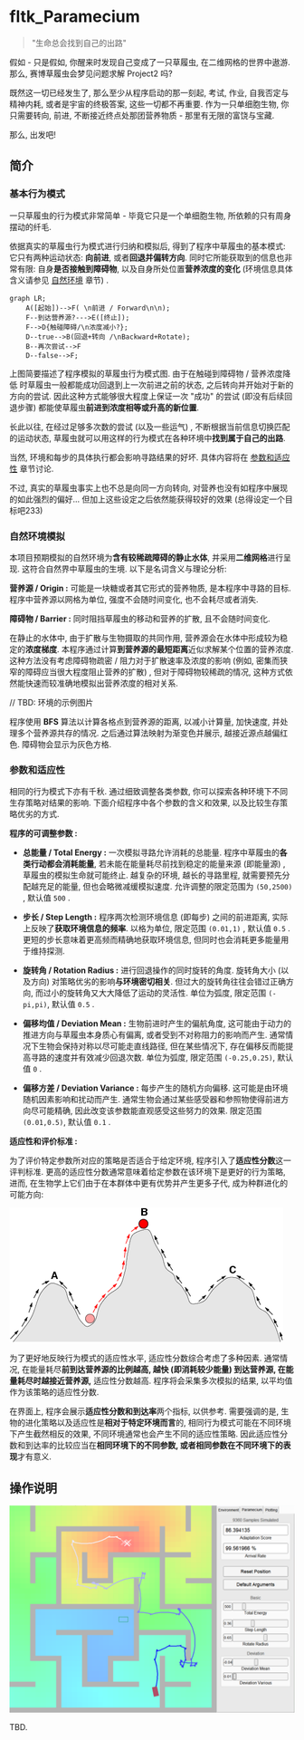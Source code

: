 # fltk_Paramecium

> "生命总会找到自己的出路"

假如 - 只是假如, 你醒来时发现自己变成了一只草履虫, 在二维网格的世界中遨游. 那么, 赛博草履虫会梦见问题求解 Project2 吗?

既然这一切已经发生了, 那么至少从程序启动的那一刻起, 考试, 作业, 自我否定与精神内耗, 或者是宇宙的终极答案, 这些一切都不再重要. 作为一只单细胞生物, 你只需要转向, 前进, 不断接近终点处那团营养物质 - 那里有无限的富饶与宝藏.

那么, 出发吧!

## 简介

### 基本行为模式

一只草履虫的行为模式非常简单 - 毕竟它只是一个单细胞生物, 所依赖的只有周身摆动的纤毛.

依据真实的草履虫行为模式进行归纳和模拟后, 得到了程序中草履虫的基本模式: 它只有两种运动状态: **向前进**, 或者**回退并偏转方向**. 同时它所能获取到的信息也非常有限: 自身**是否接触到障碍物**, 以及自身所处位置**营养浓度的变化** (环境信息具体含义请参见 [自然环境](#自然环境模拟) 章节) .

```mermaid
graph LR;
    A([起始])-->F( \n前进 / Forward\n\n);
    F--到达营养源?--->E([终止]);
    F-->D{触碰障碍/\n浓度减小?};
    D--true-->B(回退+转向 /\nBackward+Rotate);
    B--再次尝试-->F
    D--false-->F;
```

上图简要描述了程序模拟的草履虫行为模式图. 由于在触碰到障碍物 / 营养浓度降低 时草履虫一般都能成功回退到上一次前进之前的状态, 之后转向并开始对于新的方向的尝试. 因此这种方式能够很大程度上保证一次 "成功" 的尝试 (即没有后续回退步骤) 都能使草履虫**前进到浓度相等或升高的新位置**.

长此以往, 在经过足够多次数的尝试 (以及一些运气) , 不断根据当前信息切换匹配的运动状态, 草履虫就可以用这样的行为模式在各种环境中**找到属于自己的出路**.

当然, 环境和每步的具体执行都会影响寻路结果的好坏. 具体内容将在 [参数和适应性](#参数和适应性) 章节讨论.

不过, 真实的草履虫事实上也不总是向同一方向转向, 对营养也没有如程序中展现的如此强烈的偏好... 但加上这些设定之后依然能获得较好的效果 (总得设定一个目标吧233)

### 自然环境模拟

本项目预期模拟的自然环境为**含有较稀疏障碍的静止水体**, 并采用**二维网格**进行呈现. 这符合自然界中草履虫的生境. 以下是名词含义与理论分析:

**营养源 / Origin :** 可能是一块糖或者其它形式的营养物质, 是本程序中寻路的目标. 程序中营养源以网格为单位, 强度不会随时间变化, 也不会耗尽或者消失.

**障碍物 / Barrier :** 同时阻挡草履虫的移动和营养的扩散, 且不会随时间变化.

在静止的水体中, 由于扩散与生物摄取的共同作用, 营养源会在水体中形成较为稳定的**浓度梯度**. 本程序通过计算**到营养源的最短距离**近似求解某个位置的营养浓度. 这种方法没有考虑障碍物疏密 / 阻力对于扩散速率及浓度的影响 (例如, 密集而狭窄的障碍应当很大程度阻止营养的扩散) , 但对于障碍物较稀疏的情况, 这种方式依然能快速而较准确地模拟出营养浓度的相对关系.

// TBD: 环境的示例图片

程序使用 **BFS** 算法以计算各格点到营养源的距离, 以减小计算量, 加快速度, 并处理多个营养源共存的情况. 之后通过算法映射为渐变色并展示, 越接近源点越偏红色. 障碍物会显示为灰色方格.

### 参数和适应性

相同的行为模式下亦有千秋. 通过细致调整各类参数, 你可以探索各种环境下不同生存策略对结果的影响. 下面介绍程序中各个参数的含义和效果, 以及比较生存策略优劣的方式.

**程序的可调整参数 :**

- **总能量 / Total Energy :** 一次模拟寻路允许消耗的总能量. 程序中草履虫的**各类行动都会消耗能量**, 若未能在能量耗尽前找到稳定的能量来源 (即能量源) , 草履虫的模拟生命就可能终止. 越复杂的环境, 越长的寻路里程, 就需要预先分配越充足的能量, 但也会略微减缓模拟速度. 允许调整的限定范围为 `(50,2500)` , 默认值 `500` .

- **步长 / Step Length :** 程序两次检测环境信息 (即每步) 之间的前进距离, 实际上反映了**获取环境信息的频率**. 以格为单位, 限定范围 `(0.01,1)` , 默认值 `0.5` . 更短的步长意味着更高频而精确地获取环境信息, 但同时也会消耗更多能量用于维持探测.

- **旋转角 / Rotation Radius :** 进行回退操作的同时旋转的角度. 旋转角大小 (以及方向) 对策略优劣的影响**与环境密切相关**. 但过大的旋转角往往会错过正确方向, 而过小的旋转角又大大降低了运动的灵活性. 单位为弧度, 限定范围 `(-pi,pi)`, 默认值 `0.5` .

- **偏移均值 / Deviation Mean :** 生物前进时产生的偏航角度, 这可能由于动力的推进方向与草履虫本身质心有偏离, 或者受到不对称阻力的影响而产生. 通常情况下生物会保持对称以尽可能走直线路径, 但在某些情况下, 存在偏移反而能提高寻路的速度并有效减少回退次数. 单位为弧度, 限定范围 `(-0.25,0.25)`, 默认值 `0` .

- **偏移方差 / Deviation Variance :** 每步产生的随机方向偏移. 这可能是由环境随机因素影响和扰动而产生. 通常生物会通过某些感受器和参照物使得前进方向尽可能精确, 因此改变该参数能直观感受这些努力的效果. 限定范围 `(0.01,0.5)`, 默认值 `0.1` .

**适应性和评价标准 :**

为了评价特定参数所对应的策略是否适合于给定环境, 程序引入了**适应性分数**这一评判标准. 更高的适应性分数通常意味着给定参数在该环境下是更好的行为策略, 进而, 在生物学上它们由于在本群体中更有优势并产生更多子代, 成为种群进化的可能方向:

![适应性和进化方向](<res/img/fitness landscape.png>)

为了更好地反映行为模式的适应性水平, 适应性分数综合考虑了多种因素. 通常情况, 在能量耗尽**前到达营养源的比例越高, 越快 (即消耗较少能量) 到达营养源, 在能量耗尽时越接近营养源,** 适应性分数越高. 程序将会采集多次模拟的结果, 以平均值作为该策略的适应性分数.

在界面上, 程序会展示**适应性分数和到达率**两个指标, 以供参考. 需要强调的是, 生物的进化策略以及适应性是**相对于特定环境而言**的, 相同行为模式可能在不同环境下产生截然相反的效果, 不同环境通常也会产生不同的适应性策略. 因此适应性分数和到达率的比较应当在**相同环境下的不同参数, 或者相同参数在不同环境下的表现**才有意义.

## 操作说明

![界面展示](res/img/default.png)

TBD.